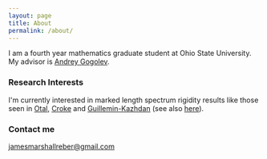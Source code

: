 ```yaml
---
layout: page
title: About
permalink: /about/
---
```


I am a fourth year mathematics graduate student at Ohio State University. My advisor is [Andrey Gogolev](https://people.math.osu.edu/gogolyev.1/).

### Research Interests

I'm currently interested in marked length spectrum rigidity results like those seen in [Otal](https://www.jstor.org/stable/1971511), [Croke](https://citeseerx.ist.psu.edu/viewdoc/download?doi=10.1.1.598.7548&rep=rep1&type=pdf) and [Guillemin-Kazhdan](https://core.ac.uk/download/pdf/82780825.pdf) (see also [here](https://marshareb.github.io/GK/)).

### Contact me

[jamesmarshallreber@gmail.com](mailto:jamesmarshallreber@gmail.com)
